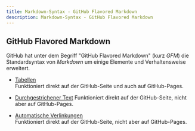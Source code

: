 ```yaml
---
title: Markdown-Syntax - GitHub Flavored Markdown
description: Markdown-Syntax - GitHub Flavored Markdown
---
```


## GitHub Flavored Markdown

GitHub hat unter dem Begriff "GitHub Flavored Markdown" (kurz *GFM*) die Standardsyntax von *Markdown* um einige Elemente und Verhaltensweise erweitert.

* [Tabellen](Tabellen/)  
  Funktioniert direkt auf der GitHub-Seite und auch auf GitHub-Pages.

* [Durchgestrichener Text](Durchgestrichener-Text/)
  Funktioniert direkt auf der GitHub-Seite, nicht aber auf GitHub-Pages.

* [Automatische Verlinkungen](Automatische-Verlinkungen/)  
  Funktioniert direkt auf der GitHub-Seite, nicht aber auf GitHub-Pages.
